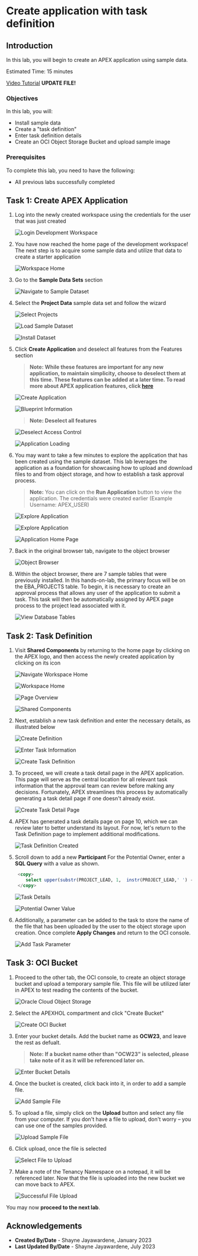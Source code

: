 # Create application with task definition

## Introduction

In this lab, you will begin to create an APEX application using sample data.

Estimated Time: 15 minutes

[Video Tutorial](youtube:XRwbswu0jEk)  **UPDATE FILE!**

### Objectives

In this lab, you will:

- Install sample data
- Create a "task definition"
- Enter task definition details
- Create an OCI Object Storage Bucket and upload sample image

### Prerequisites

To complete this lab, you need to have the following:

- All previous labs successfully completed

## Task 1: Create APEX Application

1. Log into the newly created workspace using the credentials for the user that was just created

    ![Login Development Workspace](images/login-workspace.png " ")

2. You have now reached the home page of the development workspace! The next step is to acquire some sample data and utilize that data to create a starter application

    ![Workspace Home](images/workspace-home.png " ")

3. Go to the **Sample Data Sets** section

    ![Navigate to Sample Dataset](images/sample-dataset.png " ")

4. Select the **Project Data** sample data set and follow the wizard

    ![Select Projects](images/project-data-1.png " ")

    ![Load Sample Dataset](images/project-data-2.png " ")

    ![Install Dataset](images/project-data-3.png " ")

5. Click **Create Application** and deselect all features from the Features section

    >**Note: While these features are important for any new application, to maintain simplicity, choose to deselect them at this time. These features can be added at a later time. To read more about APEX application features, click [here](https://docs.oracle.com/en/database/oracle/apex/23.1/htmdb/managing-feature-pages.html)**

    ![Create Application](images/create-application-1.png " ")

    ![Blueprint Information](images/create-application-2.png " ")

    >**Note: Deselect all features**

    ![Deselect Access Control](images/create-application-3.png " ")

    ![Application Loading](images/create-application-4.png " ")

6. You may want to take a few minutes to explore the application that has been created using the sample dataset. This lab leverages the application as a foundation for showcasing how to upload and download files to and from object storage, and how to establish a task approval process.

    >**Note:** You can click on the **Run Application** button to view the application. The credentials were created earlier (Example Username: APEX_USER)

    ![Explore Application](images/explore-app-1.png " ")

    ![Explore Application](images/explore-app-1.5.png " ")

    ![Application Home Page](images/explore-app-2.png " ")

7. Back in the original browser tab, navigate to the object browser

    ![Object Browser](images/nav-object-browser.png " ")

8. Within the object browser, there are 7 sample tables that were previously installed. In this hands-on-lab, the primary focus will be on the EBA\_PROJECTS table. To begin, it is necessary to create an approval process that allows any user of the application to submit a task. This task will then be automatically assigned by APEX page process to the project lead associated with it.

    ![View Database Tables](images/view-tables.png " ")

## Task 2: Task Definition

1. Visit **Shared Components** by returning to the home page by clicking on the APEX logo, and then access the newly created application by clicking on its icon

    ![Navigate Workspace Home](images/nav-workspace-home.png " ")

    ![Workspace Home](images/workspace-home-app.png " ")

    ![Page Overview](images/page-overview.png " ")

    ![Shared Components](images/nav-shared-components.png " ")

2. Next, establish a new task definition and enter the necessary details, as illustrated below

    ![Create Definition](images/task-definition-1.png " ")

    ![Enter Task Information](images/task-definition-2.png " ")

    ![Create Task Definition](images/task-definition-3.png " ")

3. To proceed, we will create a task detail page in the APEX application. This page will serve as the central location for all relevant task information that the approval team can review before making any decisions. Fortunately, APEX streamlines this process by automatically generating a task detail page if one doesn't already exist.

    ![Create Task Detail Page](images/create-task-detail.png " ")

4. APEX has generated a task details page on page 10, which we can review later to better understand its layout. For now, let's return to the Task Definition page to implement additional modifications.

    ![Task Definition Created](images/task-created.png " ")

5. Scroll down to add a new **Participant** For the Potential Owner, enter a **SQL Query** with a value as shown.

    ```SQL
     <copy>
        select upper(substr(PROJECT_LEAD, 1,  instr(PROJECT_LEAD,' ') -1 )) from  EBA_PROJECTS where ID = :APEX$TASK_PK;
     </copy>
    ```

    ![Task Details](images/add-task-participant-1.png " ")

    ![Potential Owner Value](images/add-task-participant-2.png " ")

6. Additionally, a parameter can be added to the task to store the name of the file that has been uploaded by the user to the object storage upon creation. Once complete **Apply Changes** and return to the OCI console.

    ![Add Task Parameter](images/add-parameter.png " ")

## Task 3: OCI Bucket

1. Proceed to the other tab, the OCI console, to create an object storage bucket and upload a temporary sample file. This file will be utilized later in APEX to test reading the contents of the bucket.

    ![Oracle Cloud Object Storage](images/oci-obj-storage.png " ")

2. Select the APEXHOL compartment and click "Create Bucket"

    ![Create OCI Bucket](images/create-bucket.png " ")

3. Enter your bucket details. Add the bucket name as **OCW23**, and leave the rest as defualt.

    >**Note: If a bucket name other than "OCW23" is selected, please take note of it as it will be referenced later on.**

    ![Enter Bucket Details](images/enter-bucket-details.png " ")

4. Once the bucket is created, click back into it, in order to add a sample file.

    ![Add Sample File](images/add-sample-file.png " ")

5. To upload a file, simply click on the **Upload** button and select any file from your computer. If you don't have a file to upload, don't worry – you can use one of the samples provided.

    ![Upload Sample File](images/upload-file.png " ")

6. Click upload, once the file is selected

    ![Select File to Upload](images/click-upload.png " ")

7. Make a note of the Tenancy Namespace on a notepad, it will be referenced later. Now that the file is uploaded into the new bucket we can move back to APEX.

    ![Successful File Upload](images/file-uploaded.png " ")

You may now **proceed to the next lab**.

## Acknowledgements

- **Created By/Date** - Shayne Jayawardene, January 2023
- **Last Updated By/Date** - Shayne Jayawardene, July 2023
